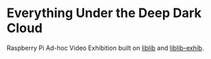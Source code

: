 # Everything Under the Deep Dark Cloud

Raspberry Pi Ad-hoc Video Exhibition built on [liblib](https://github.com/owise1/liblib) and [liblib-exhib](https://github.com/owise1/liblib-exhib).

